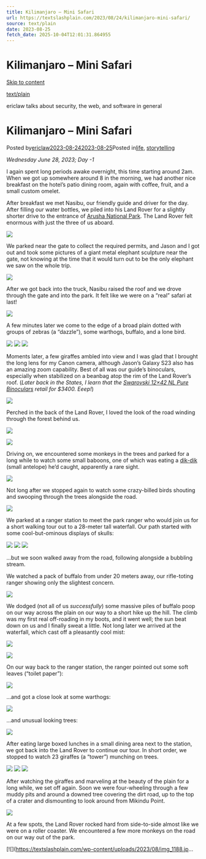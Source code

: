 ```yaml
---
title: Kilimanjaro – Mini Safari
url: https://textslashplain.com/2023/08/24/kilimanjaro-mini-safari/
source: text/plain
date: 2023-08-25
fetch_date: 2025-10-04T12:01:31.864955
---
```


# Kilimanjaro – Mini Safari

[Skip to content](#content)

[text/plain](https://textslashplain.com/)

ericlaw talks about security, the web, and software in general

# Kilimanjaro – Mini Safari

Posted by[ericlaw](https://textslashplain.com/author/ericlaw1979/)[2023-08-242023-08-25](https://textslashplain.com/2023/08/24/kilimanjaro-mini-safari/)Posted in[life](https://textslashplain.com/category/life/), [storytelling](https://textslashplain.com/category/storytelling/)

*Wednesday June 28, 2023; Day -1*

I again spent long periods awake overnight, this time starting around 2am. When we got up somewhere around 8 in the morning, we had another nice breakfast on the hotel’s patio dining room, again with coffee, fruit, and a small custom omelet.

After breakfast we met Nasibu, our friendly guide and driver for the day. After filling our water bottles, we piled into his Land Rover for a slightly shorter drive to the entrance of [Arusha National Park](https://en.wikipedia.org/wiki/Arusha_National_Park). The Land Rover felt enormous with just the three of us aboard.

[![](https://textslashplain.com/wp-content/uploads/2023/08/pxl_20230628_065611312.jpg?w=1024)](https://textslashplain.com/wp-content/uploads/2023/08/pxl_20230628_065611312.jpg)

We parked near the gate to collect the required permits, and Jason and I got out and took some pictures of a giant metal elephant sculpture near the gate, not knowing at the time that it would turn out to be the only elephant we saw on the whole trip.

[![](https://textslashplain.com/wp-content/uploads/2023/08/image-39.png?w=1024)](https://textslashplain.com/wp-content/uploads/2023/08/image-39.png)

After we got back into the truck, Nasibu raised the roof and we drove through the gate and into the park. It felt like we were on a “real” safari at last!

[![](https://textslashplain.com/wp-content/uploads/2023/08/pxl_20230628_074215390.jpg?w=1024)](https://textslashplain.com/wp-content/uploads/2023/08/pxl_20230628_074215390.jpg)

A few minutes later we come to the edge of a broad plain dotted with groups of zebras (a “dazzle”), some warthogs, buffalo, and a lone bird.

[![](https://textslashplain.com/wp-content/uploads/2023/08/image-28.png?w=1024)](https://textslashplain.com/wp-content/uploads/2023/08/image-28.png)
[![](https://textslashplain.com/wp-content/uploads/2023/08/image-40.png?w=1024)](https://textslashplain.com/wp-content/uploads/2023/08/image-40.png)
[![](https://textslashplain.com/wp-content/uploads/2023/08/img_0739.jpg?w=1024)](https://textslashplain.com/wp-content/uploads/2023/08/img_0739.jpg)

Moments later, a few giraffes ambled into view and I was glad that I brought the long lens for my Canon camera, although Jason’s Galaxy S23 also has an amazing zoom capability. Best of all was our guide’s binoculars, especially when stabilized on a beanbag atop the rim of the Land Rover’s roof. (*Later back in the States, I learn that the [Swarovski 12×42 NL Pure Binoculars](https://amzn.to/44ov9l1) retail for $3400. Eeep!*)

[![](https://textslashplain.com/wp-content/uploads/2023/08/img_0715.jpg?w=1024)](https://textslashplain.com/wp-content/uploads/2023/08/img_0715.jpg)

Perched in the back of the Land Rover, I loved the look of the road winding through the forest behind us.

[![](https://textslashplain.com/wp-content/uploads/2023/08/pxl_20230628_074809487.jpg?w=771)](https://textslashplain.com/wp-content/uploads/2023/08/pxl_20230628_074809487.jpg)

[![](https://textslashplain.com/wp-content/uploads/2023/08/pxl_20230628_080844560.jpg?w=1024)](https://textslashplain.com/wp-content/uploads/2023/08/pxl_20230628_080844560.jpg)

Driving on, we encountered some monkeys in the trees and parked for a long while to watch some small baboons, one of which was eating a [dik-dik](https://en.wikipedia.org/wiki/Dik-dik) (small antelope) he’d caught, apparently a rare sight.

[![](https://textslashplain.com/wp-content/uploads/2023/08/image-29.png?w=1024)](https://textslashplain.com/wp-content/uploads/2023/08/image-29.png)

Not long after we stopped again to watch some crazy-billed birds shouting and swooping through the trees alongside the road.

[![](https://textslashplain.com/wp-content/uploads/2023/08/img_0900.jpg?w=1024)](https://textslashplain.com/wp-content/uploads/2023/08/img_0900.jpg)

We parked at a ranger station to meet the park ranger who would join us for a short walking tour out to a 28-meter tall waterfall. Our path started with some cool-but-ominous displays of skulls:

[![](https://textslashplain.com/wp-content/uploads/2023/08/img_0925.jpg?w=1024)](https://textslashplain.com/wp-content/uploads/2023/08/img_0925.jpg)
[![](https://textslashplain.com/wp-content/uploads/2023/08/img_0917.jpg?w=1024)](https://textslashplain.com/wp-content/uploads/2023/08/img_0917.jpg)
[![](https://textslashplain.com/wp-content/uploads/2023/08/img_0928.jpg?w=1024)](https://textslashplain.com/wp-content/uploads/2023/08/img_0928.jpg)

…but we soon walked away from the road, following alongside a bubbling stream.

We watched a pack of buffalo from under 20 meters away, our rifle-toting ranger showing only the slightest concern.

[![](https://textslashplain.com/wp-content/uploads/2023/08/pxl_20230628_085331720.jpg?w=1024)](https://textslashplain.com/wp-content/uploads/2023/08/pxl_20230628_085331720.jpg)

We dodged (not all of us *successfully*) some massive piles of buffalo poop on our way across the plain on our way to a short hike up the hill. The climb was my first real off-roading in my boots, and it went well; the sun beat down on us and I finally sweat a little. Not long later we arrived at the waterfall, which cast off a pleasantly cool mist:

[![](https://textslashplain.com/wp-content/uploads/2023/08/pxl_20230628_091623580.jpg?w=771)](https://textslashplain.com/wp-content/uploads/2023/08/pxl_20230628_091623580.jpg)

[![](https://textslashplain.com/wp-content/uploads/2023/08/pxl_20230628_091740543.jpg?w=771)](https://textslashplain.com/wp-content/uploads/2023/08/pxl_20230628_091740543.jpg)

On our way back to the ranger station, the ranger pointed out some soft leaves (“toilet paper”):

[![](https://textslashplain.com/wp-content/uploads/2023/08/image-30.png?w=1024)](https://textslashplain.com/wp-content/uploads/2023/08/image-30.png)

…and got a close look at some warthogs:

[![](https://textslashplain.com/wp-content/uploads/2023/08/image-31.png?w=1024)](https://textslashplain.com/wp-content/uploads/2023/08/image-31.png)

…and unusual looking trees:

[![](https://textslashplain.com/wp-content/uploads/2023/08/pxl_20230628_092548687.jpg?w=1024)](https://textslashplain.com/wp-content/uploads/2023/08/pxl_20230628_092548687.jpg)

After eating large boxed lunches in a small dining area next to the station, we got back into the Land Rover to continue our tour. In short order, we stopped to watch 23 giraffes (a “tower”) munching on trees.

[![](https://textslashplain.com/wp-content/uploads/2023/08/pxl_20230628_102950198.jpg?w=1024)](https://textslashplain.com/wp-content/uploads/2023/08/pxl_20230628_102950198.jpg)
[![](https://textslashplain.com/wp-content/uploads/2023/08/img_1099.jpg?w=1024)](https://textslashplain.com/wp-content/uploads/2023/08/img_1099.jpg)
[![](https://textslashplain.com/wp-content/uploads/2023/08/img_1058.jpg?w=1024)](https://textslashplain.com/wp-content/uploads/2023/08/img_1058.jpg)

After watching the giraffes and marveling at the beauty of the plain for a long while, we set off again. Soon we were four-wheeling through a few muddy pits and around a downed tree covering the dirt road, up to the top of a crater and dismounting to look around from Mikindu Point.

[![](https://textslashplain.com/wp-content/uploads/2023/08/image-27.png?w=1024)](https://textslashplain.com/wp-content/uploads/2023/08/image-27.png)

At a few spots, the Land Rover rocked hard from side-to-side almost like we were on a roller coaster. We encountered a few more monkeys on the road on our way out of the park.

[![](https://textslashplain.com/wp-content/uploads/2023/08/img_1188.jp...